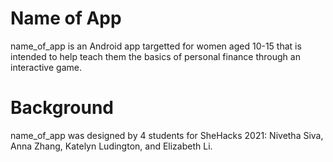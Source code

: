 # Name of App

name_of_app is an Android app targetted for women aged 10-15 that is intended to help teach them the basics of personal finance through an interactive game.

# Background
name_of_app was designed by 4 students for SheHacks 2021: Nivetha Siva, Anna Zhang, Katelyn Ludington, and Elizabeth Li. 
